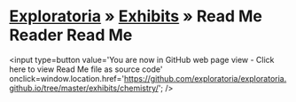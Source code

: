 [Exploratoria]( http://exploratoria.github.io ) &raquo; [Exhibits]( http://exploratoria.github.io/exhibits/ ) &raquo;
Read Me Reader Read Me
====

<span style=display:none; >[You are now in GitHub source code view - click here to view Read Me file as a web page]( http://exploratoria.github.io/exhibits/chemistry/index.html "View file as a web page." ) </span>
<input type=button value='You are now in GitHub web page view - Click here to view Read Me file as source code' onclick=window.location.href='https://github.com/exploratoria/exploratoria.github.io/tree/master/exhibits/chemistry/'; />


